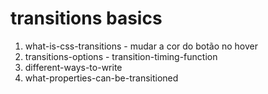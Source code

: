 # transitions basics

1. what-is-css-transitions - mudar a cor do botão no hover
1. transitions-options - transition-timing-function
1. different-ways-to-write
1. what-properties-can-be-transitioned




